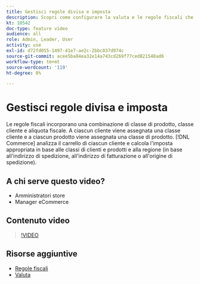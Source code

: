 ```yaml
---
title: Gestisci regole divisa e imposta
description: Scopri come configurare la valuta e le regole fiscali che [!DNL Commerce] utilizza per calcolare l'imposta appropriata in base alle classi cliente e prodotto.
kt: 10542
doc-type: feature video
audience: all
role: Admin, Leader, User
activity: use
exl-id: d72fd055-1497-41e7-ae2c-2bbc837d974c
source-git-commit: acee5ba84ea32e14a743cd269f77ced821548ad6
workflow-type: tm+mt
source-wordcount: '119'
ht-degree: 0%

---
```


# Gestisci regole divisa e imposta

Le regole fiscali incorporano una combinazione di classe di prodotto, classe cliente e aliquota fiscale. A ciascun cliente viene assegnata una classe cliente e a ciascun prodotto viene assegnata una classe di prodotto. [!DNL Commerce] analizza il carrello di ciascun cliente e calcola l&#39;imposta appropriata in base alle classi di clienti e prodotti e alla regione (in base all&#39;indirizzo di spedizione, all&#39;indirizzo di fatturazione o all&#39;origine di spedizione).

## A chi serve questo video?

- Amministratori store
- Manager eCommerce

## Contenuto video

>[!VIDEO](https://video.tv.adobe.com/v/343657?quality=12&learn=on)

## Risorse aggiuntive

- [Regole fiscali](https://docs.magento.com/user-guide/tax/tax-rules.html)
- [Valuta](https://docs.magento.com/user-guide/stores/currency.html)
